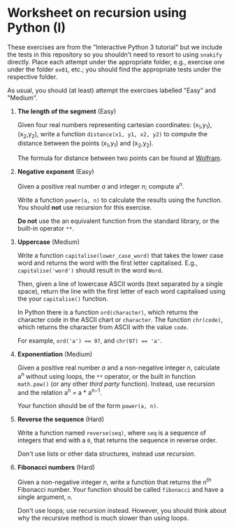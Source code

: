 # Worksheet on recursion using Python (I)

These exercises are from the "Interactive Python 3 tutorial" but we include the tests in this repository so you 
shouldn't need to resort to using `snakify` directly. Place each attempt under the appropriate folder, e.g., exercise one under the folder `ex01`, etc.; you should find the appropriate tests under the respective folder.


As usual, you should (at least) attempt the exercises labelled "Easy" and "Medium". 

1. **The length of the segment** (Easy)

	Given four real numbers representing cartesian coordinates: 
	(x<sub>1</sub>,y<sub>1</sub>),(x<sub>2</sub>,y<sub>2</sub>), write a function `distance(x1, y1, x2, y2)` 
	to compute the distance between the points (x<sub>1</sub>,y<sub>1</sub>) and (x<sub>2</sub>,y<sub>2</sub>). 

	The formula for distance between two points can be found at [Wolfram](http://mathworld.wolfram.com/Distance.html).

2. **Negative exponent** (Easy) 

	Given a positive real number *a* and integer *n*; compute a<sup>n</sup>.
	
	Write a function `power(a, n)` to calculate the results using the function. 
	You should **not** use recursion for this exercise.

	**Do not** use the an equivalent function from the standard library, or the built-in operator `**`.	

3. **Uppercase** (Medium)

	Write a function `capitalise(lower_case_word)` that takes the lower case word and returns the word with 
	the first letter capitalised. E.g., `capitalise('word')` should result in the word `Word`.
	
	Then, given a line of lowercase ASCII words (text separated by a single space), return the line 
	with the first letter of each word capitalised using the your `capitalise()` function.

	In Python there is a function `ord(character)`, which returns the character code in the ASCII chart or `character`.
	The function `chr(code)`, which returns the character from ASCII with the value `code`. 

	For example, `ord('a') == 97`, and `chr(97) == 'a'`. 

4. **Exponentiation** (Medium) 

	Given a positive real number *a*  and a non-negative integer *n*, calculate a<sup>n</sup> without using loops, 
	the `**` operator, or the built in function `math.pow()` (or any other *third party* function). 
	Instead, use recursion and the relation a<sup>n</sup> = a * a<sup>n−1</sup>. 
	
	Your function should be of the form `power(a, n)`.
	
5. **Reverse the sequence** (Hard) 

	Write a function named `reverse(seq)`, where `seq` is a sequence of integers that end with a `0`, that returns 
	the sequence in reverse order.
	
	Don't use lists or other data structures, instead use *recursion*. 
	
6. **Fibonacci numbers** (Hard) 

	Given a non-negative integer *n*, write a function that returns the *n<sup>th</sup>* Fibonacci number. 
	Your function should be called `fibonacci` and have a single argument, `n`.

	Don't use loops; use recursion instead. However, you should think about why the recursive method 
	is much slower than using loops.
